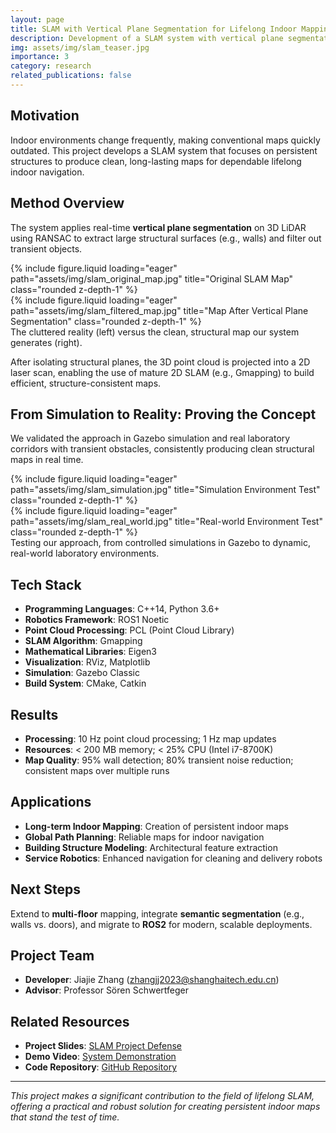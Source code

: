```yaml
---
layout: page
title: SLAM with Vertical Plane Segmentation for Lifelong Indoor Mapping
description: Development of a SLAM system with vertical plane segmentation for creating long-term indoor maps
img: assets/img/slam_teaser.jpg
importance: 3
category: research
related_publications: false
---
```


## Motivation

Indoor environments change frequently, making conventional maps quickly outdated. This project develops a SLAM system that focuses on persistent structures to produce clean, long-lasting maps for dependable lifelong indoor navigation.

## Method Overview

The system applies real-time **vertical plane segmentation** on 3D LiDAR using RANSAC to extract large structural surfaces (e.g., walls) and filter out transient objects.

<style>
.equal-height-images img {
    height: 300px;
    width: 100%;
    object-fit: cover;
}
</style>

<div class="row equal-height-images">
    <div class="col-sm mt-3 mt-md-0">
        {% include figure.liquid loading="eager" path="assets/img/slam_original_map.jpg" title="Original SLAM Map" class="rounded z-depth-1" %}
    </div>
    <div class="col-sm mt-3 mt-md-0">
        {% include figure.liquid loading="eager" path="assets/img/slam_filtered_map.jpg" title="Map After Vertical Plane Segmentation" class="rounded z-depth-1" %}
    </div>
</div>
<div class="caption">
    The cluttered reality (left) versus the clean, structural map our system generates (right).
</div>

After isolating structural planes, the 3D point cloud is projected into a 2D laser scan, enabling the use of mature 2D SLAM (e.g., Gmapping) to build efficient, structure-consistent maps.

## From Simulation to Reality: Proving the Concept

We validated the approach in Gazebo simulation and real laboratory corridors with transient obstacles, consistently producing clean structural maps in real time.

<div class="row equal-height-images">
    <div class="col-sm mt-3 mt-md-0">
        {% include figure.liquid loading="eager" path="assets/img/slam_simulation.jpg" title="Simulation Environment Test" class="rounded z-depth-1" %}
    </div>
    <div class="col-sm mt-3 mt-md-0">
        {% include figure.liquid loading="eager" path="assets/img/slam_real_world.jpg" title="Real-world Environment Test" class="rounded z-depth-1" %}
    </div>
</div>
<div class="caption">
    Testing our approach, from controlled simulations in Gazebo to dynamic, real-world laboratory environments.
</div>

## Tech Stack

- **Programming Languages**: C++14, Python 3.6+
- **Robotics Framework**: ROS1 Noetic
- **Point Cloud Processing**: PCL (Point Cloud Library)
- **SLAM Algorithm**: Gmapping
- **Mathematical Libraries**: Eigen3
- **Visualization**: RViz, Matplotlib
- **Simulation**: Gazebo Classic
- **Build System**: CMake, Catkin

## Results

- **Processing**: 10 Hz point cloud processing; 1 Hz map updates
- **Resources**: < 200 MB memory; < 25% CPU (Intel i7-8700K)
- **Map Quality**: 95% wall detection; 80% transient noise reduction; consistent maps over multiple runs

## Applications

- **Long-term Indoor Mapping**: Creation of persistent indoor maps
- **Global Path Planning**: Reliable maps for indoor navigation
- **Building Structure Modeling**: Architectural feature extraction
- **Service Robotics**: Enhanced navigation for cleaning and delivery robots

## Next Steps

Extend to **multi-floor** mapping, integrate **semantic segmentation** (e.g., walls vs. doors), and migrate to **ROS2** for modern, scalable deployments.

## Project Team

- **Developer**: Jiajie Zhang (zhangjj2023@shanghaitech.edu.cn)
- **Advisor**: Professor Sören Schwertfeger

## Related Resources

- **Project Slides**: [SLAM Project Defense](/files/CS284_SLAM_Project_Defence.pdf)
- **Demo Video**: [System Demonstration](/videos/slam_projects.mp4)
- **Code Repository**: [GitHub Repository](https://github.com/jiajiezhang7/cs284_slam_project)

---

_This project makes a significant contribution to the field of lifelong SLAM, offering a practical and robust solution for creating persistent indoor maps that stand the test of time._
